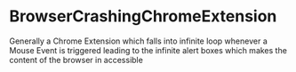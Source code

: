 # BrowserCrashingChromeExtension
Generally a Chrome Extension which falls into infinite loop whenever a Mouse Event is triggered leading to the infinite alert boxes which makes the content of the browser in accessible
